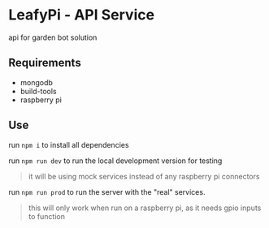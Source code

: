 # LeafyPi - API Service

api for garden bot solution

## Requirements

- mongodb
- build-tools
- raspberry pi

## Use

run `npm i` to install all dependencies

run `npm run dev` to run the local development version for testing

> it will be using mock services instead of any raspberry pi connectors

run `npm run prod` to run the server with the "real" services.

> this will only work when run on a raspberry pi, as it needs gpio inputs to function
